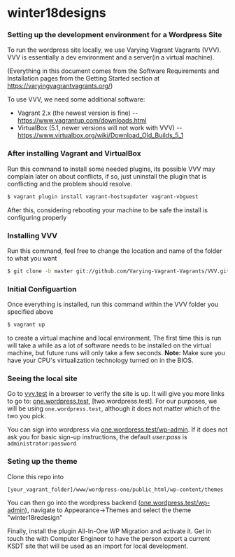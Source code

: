# winter18designs
### Setting up the development environment for a Wordpress Site

To run the wordpress site locally, we use Varying Vagrant Vagrants (VVV).
VVV is essentially a dev environment and a server(in a virtual machine).

(Everything in this document comes from the Software Requirements and Installation pages 
from the Getting Started section at https://varyingvagrantvagrants.org/)

To use VVV, we need some additional software:
  - Vagrant 2.x (the newest version is fine)
  -- https://www.vagrantup.com/downloads.html
  - VirtualBox (5.1, newer versions will not work with VVV)
  --https://www.virtualbox.org/wiki/Download_Old_Builds_5_1 

### After installing Vagrant and VirtualBox
Run this command to install some needed plugins, its possible
VVV may complain later on about conflicts, if so, just uninstall the
plugin that is conflicting and the problem should resolve.
```sh
$ vagrant plugin install vagrant-hostsupdater vagrant-vbguest
```
After this, considering rebooting your machine to be safe the install is configuring properly

### Installing VVV
Run this command, feel free to change the location and name of the folder to what you want
```sh
$ git clone -b master git://github.com/Varying-Vagrant-Vagrants/VVV.git ~/vagrant-local
```
### Initial Configuartion
Once everything is installed, run this command within the VVV folder you specified above
```sh
$ vagrant up
```
to create a virtual machine and local environment.
The first time this is run will take a while as a lot of software needs
to be installed on the virtual machine, but future runs will only take
a few seconds. **Note:** Make sure you have your CPU's virtualization technology turned on in the BIOS.

### Seeing the local site
Go to [vvv.test] in a browser to verify the site is up.
It will give you more links to go to: [one.wordpress.test], [two.wordpress.test]. For our purposes, we will be using `one.wordpress.test`, although it does not matter which of the two you pick.

You can sign into wordpress via [one.wordpress.test/wp-admin]. If it does not ask you for basic sign-up instructions, the default *user:pass* is `administrator:password`

### Seting up the theme
Clone this repo into
```sh
[your_vagrant_folder]/www/wordpress-one/public_html/wp-content/themes
```
You can then go into the wordpress backend ([one.wordpress.test/wp-admin]),
navigate to Appearance->Themes and select the theme "winter18redesign"

Finally, install the plugin All-In-One WP Migration and activate it. Get in touch the with Computer Engineer to have the person export a current KSDT site that will be used as an import for local development. 

   [one.wordpress.test]: <http://one.wordpress.test>
   [one.wordpress.test/wp-admin]: <http://local.wordpress.test/wp-admin>
   [vvv.test]: <http://vvv.test>